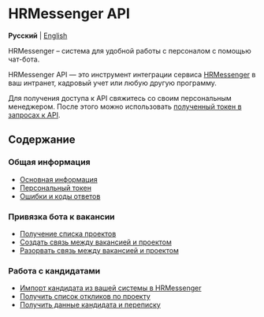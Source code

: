 # HRMessenger API

**Русский** | [English](en/README.md)

HRMessenger – система для удобной работы с персоналом с помощью чат-бота.

HRMessenger API — это инструмент интеграции сервиса [HRMessenger](https://hrmessenger.com) в ваш интранет, кадровый учет или любую другую программу.

Для получения доступа к API свяжитесь со своим персональным менеджером. После этого можно использовать [полученный токен в запросах к API](ru/personal_token.md).

<a name="toc"></a>
## Содержание

<a name="general"></a>
### Общая информация
* [Основная информация](ru/general.md)
* [Персональный токен](ru/personal_token.md)
* [Ошибки и коды ответов](ru/errors.md)

<a name="projects"></a>
### Привязка бота к вакансии
* [Получение списка проектов](ru/project_list.md)
* [Создать связь между вакансией и проектом](ru/project_bind.md)
* [Разорвать связь между вакансией и проектом](ru/project_unbind.md)

<a name="responses"></a>
### Работа с кандидатами
* [Импорт кандидата из вашей системы в HRMessenger](ru/respondent_import.md)
* [Получить список откликов по проекту](ru/project_responses.md)
* [Получить данные кандидата и переписку](ru/respondent_resume.md)

